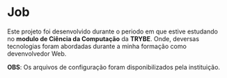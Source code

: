 # Job

Este projeto foi desenvolvido durante o periodo em que estive estudando no **modulo de Ciência da Computação** da **TRYBE**. Onde, deversas tecnologias foram abordadas durante a minha formação como devenvolvedor Web.

**OBS**: Os arquivos de configuração foram disponibilizados pela instituição.
